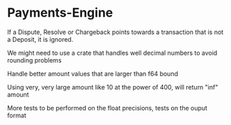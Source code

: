 # Payments-Engine

If a Dispute, Resolve or Chargeback points towards a transaction that is not a Deposit, it is ignored.

We might need to use a crate that handles well decimal numbers to avoid rounding problems 

Handle better amount values that are larger than f64 bound

Using very, very large amount like 10 at the power of 400, will return "inf" amount

More tests to be performed on the float precisions, tests on the ouput format